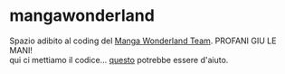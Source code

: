 # mangawonderland <br>
Spazio adibito al coding del <a href="http://mangawonderland.forumcommunity.net">Manga Wonderland Team</a>.
PROFANI GIU LE MANI!<br>
qui ci mettiamo il codice... <a href="http://www.w3schools.com/html/html_responsive.asp">questo</a> potrebbe essere d'aiuto.


